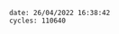 

                date: 26/04/2022 16:38:42
                cycles: 110640

                         